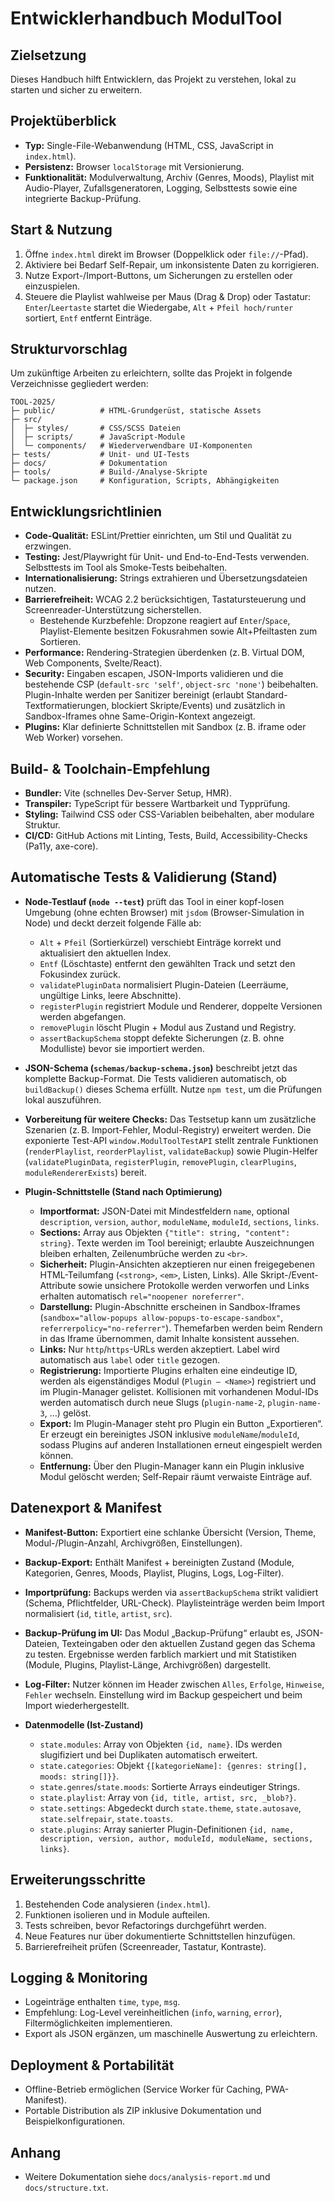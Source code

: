 # Entwicklerhandbuch ModulTool

## Zielsetzung
Dieses Handbuch hilft Entwicklern, das Projekt zu verstehen, lokal zu starten und sicher zu erweitern.

## Projektüberblick
- **Typ:** Single-File-Webanwendung (HTML, CSS, JavaScript in `index.html`).
- **Persistenz:** Browser `localStorage` mit Versionierung.
- **Funktionalität:** Modulverwaltung, Archiv (Genres, Moods), Playlist mit Audio-Player, Zufallsgeneratoren, Logging, Selbsttests sowie eine integrierte Backup-Prüfung.

## Start & Nutzung
1. Öffne `index.html` direkt im Browser (Doppelklick oder `file://`-Pfad).
2. Aktiviere bei Bedarf Self-Repair, um inkonsistente Daten zu korrigieren.
3. Nutze Export-/Import-Buttons, um Sicherungen zu erstellen oder einzuspielen.
4. Steuere die Playlist wahlweise per Maus (Drag & Drop) oder Tastatur: `Enter`/`Leertaste` startet die Wiedergabe, `Alt` + `Pfeil hoch/runter` sortiert, `Entf` entfernt Einträge.

## Strukturvorschlag
Um zukünftige Arbeiten zu erleichtern, sollte das Projekt in folgende Verzeichnisse gegliedert werden:
```
TOOL-2025/
├─ public/          # HTML-Grundgerüst, statische Assets
├─ src/
│  ├─ styles/       # CSS/SCSS Dateien
│  ├─ scripts/      # JavaScript-Module
│  └─ components/   # Wiederverwendbare UI-Komponenten
├─ tests/           # Unit- und UI-Tests
├─ docs/            # Dokumentation
├─ tools/           # Build-/Analyse-Skripte
└─ package.json     # Konfiguration, Scripts, Abhängigkeiten
```

## Entwicklungsrichtlinien
- **Code-Qualität:** ESLint/Prettier einrichten, um Stil und Qualität zu erzwingen.
- **Testing:** Jest/Playwright für Unit- und End-to-End-Tests verwenden. Selbsttests im Tool als Smoke-Tests beibehalten.
- **Internationalisierung:** Strings extrahieren und Übersetzungsdateien nutzen.
- **Barrierefreiheit:** WCAG 2.2 berücksichtigen, Tastatursteuerung und Screenreader-Unterstützung sicherstellen.
  - Bestehende Kurzbefehle: Dropzone reagiert auf `Enter`/`Space`, Playlist-Elemente besitzen Fokusrahmen sowie Alt+Pfeiltasten zum Sortieren.
- **Performance:** Rendering-Strategien überdenken (z. B. Virtual DOM, Web Components, Svelte/React).
- **Security:** Eingaben escapen, JSON-Imports validieren und die bestehende CSP (`default-src 'self'`, `object-src 'none'`) beibehalten. Plugin-Inhalte werden per Sanitizer bereinigt (erlaubt Standard-Textformatierungen, blockiert Skripte/Events) und zusätzlich in Sandbox-Iframes ohne Same-Origin-Kontext angezeigt.
- **Plugins:** Klar definierte Schnittstellen mit Sandbox (z. B. iframe oder Web Worker) vorsehen.

## Build- & Toolchain-Empfehlung
- **Bundler:** Vite (schnelles Dev-Server Setup, HMR).
- **Transpiler:** TypeScript für bessere Wartbarkeit und Typprüfung.
- **Styling:** Tailwind CSS oder CSS-Variablen beibehalten, aber modulare Struktur.
- **CI/CD:** GitHub Actions mit Linting, Tests, Build, Accessibility-Checks (Pa11y, axe-core).

## Automatische Tests & Validierung (Stand)
- **Node-Testlauf (`node --test`)** prüft das Tool in einer kopf-losen Umgebung (ohne echten Browser) mit `jsdom` (Browser-Simulation in Node) und deckt derzeit folgende Fälle ab:
  - `Alt` + `Pfeil` (Sortierkürzel) verschiebt Einträge korrekt und aktualisiert den aktuellen Index.
  - `Entf` (Löschtaste) entfernt den gewählten Track und setzt den Fokusindex zurück.
  - `validatePluginData` normalisiert Plugin-Dateien (Leerräume, ungültige Links, leere Abschnitte).
  - `registerPlugin` registriert Module und Renderer, doppelte Versionen werden abgefangen.
  - `removePlugin` löscht Plugin + Modul aus Zustand und Registry.
  - `assertBackupSchema` stoppt defekte Sicherungen (z. B. ohne Modulliste) bevor sie importiert werden.
- **JSON-Schema (`schemas/backup-schema.json`)** beschreibt jetzt das komplette Backup-Format. Die Tests validieren automatisch, ob `buildBackup()` dieses Schema erfüllt. Nutze `npm test`, um die Prüfungen lokal auszuführen.
- **Vorbereitung für weitere Checks:** Das Testsetup kann um zusätzliche Szenarien (z. B. Import-Fehler, Modul-Registry) erweitert werden. Die exponierte Test-API `window.ModulToolTestAPI` stellt zentrale Funktionen (`renderPlaylist`, `reorderPlaylist`, `validateBackup`) sowie Plugin-Helfer (`validatePluginData`, `registerPlugin`, `removePlugin`, `clearPlugins`, `moduleRendererExists`) bereit.

- **Plugin-Schnittstelle (Stand nach Optimierung)**
  - **Importformat:** JSON-Datei mit Mindestfeldern `name`, optional `description`, `version`, `author`, `moduleName`, `moduleId`, `sections`, `links`.
  - **Sections:** Array aus Objekten `{"title": string, "content": string}`. Texte werden im Tool bereinigt; erlaubte Auszeichnungen bleiben erhalten, Zeilenumbrüche werden zu `<br>`.
  - **Sicherheit:** Plugin-Ansichten akzeptieren nur einen freigegebenen HTML-Teilumfang (`<strong>`, `<em>`, Listen, Links). Alle Skript-/Event-Attribute sowie unsichere Protokolle werden verworfen und Links erhalten automatisch `rel="noopener noreferrer"`.
  - **Darstellung:** Plugin-Abschnitte erscheinen in Sandbox-Iframes (`sandbox="allow-popups allow-popups-to-escape-sandbox"`, `referrerpolicy="no-referrer"`). Themefarben werden beim Rendern in das Iframe übernommen, damit Inhalte konsistent aussehen.
  - **Links:** Nur `http`/`https`-URLs werden akzeptiert. Label wird automatisch aus `label` oder `title` gezogen.
  - **Registrierung:** Importierte Plugins erhalten eine eindeutige ID, werden als eigenständiges Modul (`Plugin – <Name>`) registriert und im Plugin-Manager gelistet. Kollisionen mit vorhandenen Modul-IDs werden automatisch durch neue Slugs (`plugin-name-2`, `plugin-name-3`, …) gelöst.
  - **Export:** Im Plugin-Manager steht pro Plugin ein Button „Exportieren“. Er erzeugt ein bereinigtes JSON inklusive `moduleName`/`moduleId`, sodass Plugins auf anderen Installationen erneut eingespielt werden können.
  - **Entfernung:** Über den Plugin-Manager kann ein Plugin inklusive Modul gelöscht werden; Self-Repair räumt verwaiste Einträge auf.

## Datenexport & Manifest
- **Manifest-Button:** Exportiert eine schlanke Übersicht (Version, Theme, Modul-/Plugin-Anzahl, Archivgrößen, Einstellungen).
- **Backup-Export:** Enthält Manifest + bereinigten Zustand (Module, Kategorien, Genres, Moods, Playlist, Plugins, Logs, Log-Filter).
- **Importprüfung:** Backups werden via `assertBackupSchema` strikt validiert (Schema, Pflichtfelder, URL-Check). Playlisteinträge werden beim Import normalisiert (`id`, `title`, `artist`, `src`).
- **Backup-Prüfung im UI:** Das Modul „Backup-Prüfung“ erlaubt es, JSON-Dateien, Texteingaben oder den aktuellen Zustand gegen das Schema zu testen. Ergebnisse werden farblich markiert und mit Statistiken (Module, Plugins, Playlist-Länge, Archivgrößen) dargestellt.
- **Log-Filter:** Nutzer können im Header zwischen `Alles`, `Erfolge`, `Hinweise`, `Fehler` wechseln. Einstellung wird im Backup gespeichert und beim Import wiederhergestellt.

- **Datenmodelle (Ist-Zustand)**
  - `state.modules`: Array von Objekten `{id, name}`. IDs werden slugifiziert und bei Duplikaten automatisch erweitert.
  - `state.categories`: Objekt `{[kategorieName]: {genres: string[], moods: string[]}}`.
  - `state.genres`/`state.moods`: Sortierte Arrays eindeutiger Strings.
  - `state.playlist`: Array von `{id, title, artist, src, _blob?}`.
  - `state.settings`: Abgedeckt durch `state.theme`, `state.autosave`, `state.selfrepair`, `state.toasts`.
  - `state.plugins`: Array sanierter Plugin-Definitionen `{id, name, description, version, author, moduleId, moduleName, sections, links}`.

## Erweiterungsschritte
1. Bestehenden Code analysieren (`index.html`).
2. Funktionen isolieren und in Module aufteilen.
3. Tests schreiben, bevor Refactorings durchgeführt werden.
4. Neue Features nur über dokumentierte Schnittstellen hinzufügen.
5. Barrierefreiheit prüfen (Screenreader, Tastatur, Kontraste).

## Logging & Monitoring
- Logeinträge enthalten `time`, `type`, `msg`.
- Empfehlung: Log-Level vereinheitlichen (`info`, `warning`, `error`), Filtermöglichkeiten implementieren.
- Export als JSON ergänzen, um maschinelle Auswertung zu erleichtern.

## Deployment & Portabilität
- Offline-Betrieb ermöglichen (Service Worker für Caching, PWA-Manifest).
- Portable Distribution als ZIP inklusive Dokumentation und Beispielkonfigurationen.

## Anhang
- Weitere Dokumentation siehe `docs/analysis-report.md` und `docs/structure.txt`.

